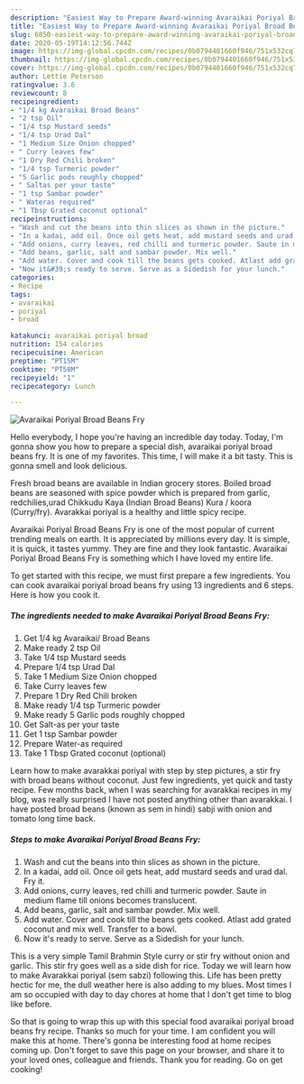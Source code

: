 ```yaml
---
description: "Easiest Way to Prepare Award-winning Avaraikai Poriyal Broad Beans Fry"
title: "Easiest Way to Prepare Award-winning Avaraikai Poriyal Broad Beans Fry"
slug: 6850-easiest-way-to-prepare-award-winning-avaraikai-poriyal-broad-beans-fry
date: 2020-05-19T14:12:56.744Z
image: https://img-global.cpcdn.com/recipes/0b0794401660f946/751x532cq70/avaraikai-poriyal-broad-beans-fry-recipe-main-photo.jpg
thumbnail: https://img-global.cpcdn.com/recipes/0b0794401660f946/751x532cq70/avaraikai-poriyal-broad-beans-fry-recipe-main-photo.jpg
cover: https://img-global.cpcdn.com/recipes/0b0794401660f946/751x532cq70/avaraikai-poriyal-broad-beans-fry-recipe-main-photo.jpg
author: Lettie Peterson
ratingvalue: 3.6
reviewcount: 8
recipeingredient:
- "1/4 kg Avaraikai Broad Beans"
- "2 tsp Oil"
- "1/4 tsp Mustard seeds"
- "1/4 tsp Urad Dal"
- "1 Medium Size Onion chopped"
- " Curry leaves few"
- "1 Dry Red Chili broken"
- "1/4 tsp Turmeric powder"
- "5 Garlic pods roughly chopped"
- " Saltas per your taste"
- "1 tsp Sambar powder"
- " Wateras required"
- "1 Tbsp Grated coconut optional"
recipeinstructions:
- "Wash and cut the beans into thin slices as shown in the picture."
- "In a kadai, add oil. Once oil gets heat, add mustard seeds and urad dal. Fry it."
- "Add onions, curry leaves, red chilli and turmeric powder. Saute in medium flame till onions becomes translucent."
- "Add beans, garlic, salt and sambar powder. Mix well."
- "Add water. Cover and cook till the beans gets cooked. Atlast add grated coconut and mix well. Transfer to a bowl."
- "Now it&#39;s ready to serve. Serve as a Sidedish for your lunch."
categories:
- Recipe
tags:
- avaraikai
- poriyal
- broad

katakunci: avaraikai poriyal broad 
nutrition: 154 calories
recipecuisine: American
preptime: "PT15M"
cooktime: "PT58M"
recipeyield: "1"
recipecategory: Lunch

---
```



![Avaraikai Poriyal Broad Beans Fry](https://img-global.cpcdn.com/recipes/0b0794401660f946/751x532cq70/avaraikai-poriyal-broad-beans-fry-recipe-main-photo.jpg)

Hello everybody, I hope you're having an incredible day today. Today, I'm gonna show you how to prepare a special dish, avaraikai poriyal broad beans fry. It is one of my favorites. This time, I will make it a bit tasty. This is gonna smell and look delicious.

Fresh broad beans are available in Indian grocery stores. Boiled broad beans are seasoned with spice powder which is prepared from garlic, redchilies,urad Chikkudu Kaya (Indian Broad Beans) Kura / koora (Curry/fry). Avarakkai poriyal is a healthy and little spicy recipe.

Avaraikai Poriyal Broad Beans Fry is one of the most popular of current trending meals on earth. It is appreciated by millions every day. It is simple, it is quick, it tastes yummy. They are fine and they look fantastic. Avaraikai Poriyal Broad Beans Fry is something which I have loved my entire life.


To get started with this recipe, we must first prepare a few ingredients. You can cook avaraikai poriyal broad beans fry using 13 ingredients and 6 steps. Here is how you cook it.

<!--inarticleads1-->

##### The ingredients needed to make Avaraikai Poriyal Broad Beans Fry:

1. Get 1/4 kg Avaraikai/ Broad Beans
1. Make ready 2 tsp Oil
1. Take 1/4 tsp Mustard seeds
1. Prepare 1/4 tsp Urad Dal
1. Take 1 Medium Size Onion chopped
1. Take  Curry leaves few
1. Prepare 1 Dry Red Chili broken
1. Make ready 1/4 tsp Turmeric powder
1. Make ready 5 Garlic pods roughly chopped
1. Get  Salt-as per your taste
1. Get 1 tsp Sambar powder
1. Prepare  Water-as required
1. Take 1 Tbsp Grated coconut (optional)


Learn how to make avarakkai poriyal with step by step pictures, a stir fry with broad beans without coconut. Just few ingredients, yet quick and tasty recipe. Few months back, when I was searching for avarakkai recipes in my blog, was really surprised I have not posted anything other than avarakkai. I have posted broad beans (known as sem in hindi) sabji with onion and tomato long time back. 

<!--inarticleads2-->

##### Steps to make Avaraikai Poriyal Broad Beans Fry:

1. Wash and cut the beans into thin slices as shown in the picture.
1. In a kadai, add oil. Once oil gets heat, add mustard seeds and urad dal. Fry it.
1. Add onions, curry leaves, red chilli and turmeric powder. Saute in medium flame till onions becomes translucent.
1. Add beans, garlic, salt and sambar powder. Mix well.
1. Add water. Cover and cook till the beans gets cooked. Atlast add grated coconut and mix well. Transfer to a bowl.
1. Now it&#39;s ready to serve. Serve as a Sidedish for your lunch.


This is a very simple Tamil Brahmin Style curry or stir fry without onion and garlic. This stir fry goes well as a side dish for rice. Today we will learn how to make Avarakkai poriyal (sem sabzi) following this. Life has been pretty hectic for me, the dull weather here is also adding to my blues. Most times I am so occupied with day to day chores at home that I don&#39;t get time to blog like before. 

So that is going to wrap this up with this special food avaraikai poriyal broad beans fry recipe. Thanks so much for your time. I am confident you will make this at home. There's gonna be interesting food at home recipes coming up. Don't forget to save this page on your browser, and share it to your loved ones, colleague and friends. Thank you for reading. Go on get cooking!
